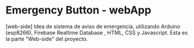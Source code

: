# Emergency Button - webApp
[web-side] Idea de sistema de aviso de emergencia, utilizando Arduino (esp8266), Firebase Realtime Database , HTML, CSS y Javascript.
Esta es la parte "Web-side" del proyecto.
